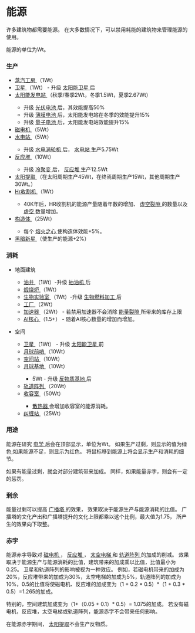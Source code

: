 # 能源
<p>
      许多建筑物都需要能源。
      在大多数情况下，可以禁用耗能的建筑物来管理能源的使用。
<p>
      能源的单位为Wt。
</p>

### 生产
<ul>
    <li>
      <a href="?file=001-猫咪百科/01-建筑物/06-工业建筑#蒸汽工房">
            蒸汽工房
      </a>
          （1Wt）
    </li>
    <li>
      <a href="?file=001-猫咪百科/07-空间/03-喵星#卫星">
            卫星
      </a>
          （1Wt） - 升级
          <a href="?file=001-猫咪百科/04-工坊/01-升级#太阳能卫星">
            太阳能卫星
      </a>
      后
    </li>
    <li>
      <a href="?file=001-猫咪百科/01-建筑物/01-食物生产#太阳能发电站">
            太阳能发电站
      </a>
          （秋季/春季2Wt，冬季1.5Wt，夏季2.67Wt）
    </li>
    <ul>
      <li>
                升级
        <a href="?file=001-猫咪百科/04-工坊/01-升级#光伏电池">
              光伏电池
        </a>
            后，其效能提高50%
      </li>
      <li> 升级
            <a href="?file=001-猫咪百科/04-工坊/01-升级#薄膜电池"> 薄膜电池
            </a>
            后，太阳能发电站在冬季的效能提升15%
      <li> 升级
            <a href="?file=001-猫咪百科/04-工坊/01-升级#量子电池">
            量子电池
            </a>
            后，太阳能发电站效能提升15%
    </ul>
    <li>
      <a href="?file=001-猫咪百科/01-建筑物/06-工业建筑#磁电机">
            磁电机
      </a>
          （5Wt）
    </li>
    <li>
      <a href="?file=001-猫咪百科/01-建筑物/01-食物生产#水电站">
            水电站
      </a>
          （5Wt）
    </li>
    <ul>
      <li>
            升级
          <a href="?file=001-猫咪百科/04-工坊/01-升级#水电涡轮机">
              水电涡轮机
          </a>
            后，
            <a href="?file=001-猫咪百科/01-建筑物/01-食物生产#水电站">
            水电站
            </a>
            生产5.75Wt
        </a>
      </li>
    </ul>
    <li>
      <a href="?file=001-猫咪百科/01-建筑物/06-工业建筑#反应堆">
            反应堆
      </a>
          （10Wt）
    </li>
    <ul>
      <li>
            升级
        <a href="?file=001-猫咪百科/04-工坊/01-升级#冷聚变">
              冷聚变 
        </a>
            后，
              <a href="?file=001-猫咪百科/01-建筑物/06-工业建筑#反应堆">
            反应堆
            </a> 生产12.5Wt
      </li>
    </ul>
    <li>
      <a href="?file=001-猫咪百科/07-空间/07-太阳#太阳提取">
            太阳提取
      </a>
      （在太阳周期生产45Wt，在终焉周期生产15Wt，其他周期生产30Wt。）
    </li>
    <li>
    <a href="?file=001-猫咪百科/07-空间/11-暗影">
            Hr收割机
      </a>
          （1Wt）
    </li>
    <ul>
      <li>
            </a>
            40K年后，HR收割机的能源产量随着年数的增加、
            <a href="?file=001-猫咪百科/08-时间#虚空裂隙">
            虚空裂隙
            </a>
            的数量以及
            <a href="?file=003-资源大全/53-虚空">
            虚空
            </a>
            数量增加。
      </li>
    </ul>
    <li>
      <a href="?file=001-猫咪百科/07-空间/13-半人马座星系">
            构造体
      </a>（25Wt）
    </li>
    <ul>
    <li> 每个
      <a href="?file=001-猫咪百科/07-空间/13-半人马座星系">
      熔火之心
      </a>
      使构造体效能+5%。
    </ul>
    <li>
      <a href="?file=001-猫咪百科/06-宗教/003-奥秘神学#黑暗新星">
            黑暗新星
      </a>
          （使生产的能源+2%）
    </li>
  </ul>

### 消耗
<ul>
    <li>
          地面建筑
    </li>
    <ul>
      <li>
        <a href="?file=001-猫咪百科/01-建筑物/05-资源建筑#油井">
        油井
        </a> （1Wt）-升级
      <a href="?file=001-猫咪百科/04-工坊/01-升级#抽油机"> 抽油机
      </a> 后
      </li>
      <li>
        <a href="?file=001-猫咪百科/01-建筑物/06-工业建筑#煅烧炉">
              煅烧炉
        </a>
            （1Wt）
      </li>
      <li>
        <a href="?file=001-猫咪百科/01-建筑物/03-科技建筑#生物实验室"> 生物实验室
        </a>
        （1Wt）-升级
        <a href="?file=001-猫咪百科/04-工坊/01-升级#生物燃料加工">  生物燃料加工
        </a>后
      </li>
      <li>
        <a href="?file=001-猫咪百科/01-建筑物/06-工业建筑#工厂">
              工厂
        </a>
            （2Wt）
      </li>
      <li>
        <a href="?file=001-猫咪百科/01-建筑物/05-资源建筑#加速器">
              加速器
        </a>
            （2Wt） - 若禁用加速器不会消除
        <a href="?file=001-猫咪百科/04-工坊/01-升级#能量裂隙">
              能量裂隙
        </a>
        所带来的库存上限
      </li>
      <li>
        <a href="?file=001-猫咪百科/01-建筑物/09-超级建筑物#AI核心">
              AI核心
        </a>
            （1.5+） - 随着AI核心数量的增加而增加。
      </li>
    </ul>
  </ul>
  <ul>
    <li>
          空间
    </li>
    <ul>
      <li>
        <a href="?file=001-猫咪百科/07-空间/03-轨道#卫星">
              卫星
        </a>
            （1Wt） - 升级
          <a href="?file=001-猫咪百科/04-工坊/01-升级#太阳能卫星">
              太阳能卫星
          </a>
            前
        <a href="#workshop#Solar_Satellites">
        </a>
      </li>
      <li>
        <a href="?file=001-猫咪百科/07-空间/04-月球#月球前哨">
              月球前哨
        </a>
            （10Wt）
      </li>
      <li>
        <a href="?file=001-猫咪百科/07-空间/03-轨道#空间站">
              空间站
        </a>
            （10Wt） 
      </li>
      <li>
        <a href="?file=001-猫咪百科/07-空间/04-月球#月球基地">
              月球基地
        </a>
            （10Wt）
      </li>
      <ul>
        <li>
            5Wt - 升级
          <a href="?file=001-猫咪百科/04-工坊/01-升级#反物质基地">
                反物质基地
          </a>
          后
        </li>
      </ul>
      <li>
        <a href="?file=001-猫咪百科/07-空间/06-碧池#轨道阵列">
              轨道阵列
        </a>
            （20Wt）
      </li>
      <li>
        <a href="?file=001-猫咪百科/07-空间/07-太阳#收容室">
              收容室
        </a>
            （50Wt）
      </li>
      <ul>
        <li>
          <a href="?file=001-猫咪百科/07-空间/07-太阳#散热器">
                散热器
          </a>
              会增加收容室的能源消耗。
        </li>
      </ul>
      <li>
        <a href="?file=001-猫咪百科/07-空间/12-卡戎">
              纠缠站
        </a>
            （25Wt）
      </li>
    </ul>
  </ul>

### 用途
<p>
        能源在研究
        <a href="?file=001-猫咪百科/03-科学/01-科学#电学"> 电学
        </a>
        后会在顶部显示，单位为Wt。
        如果生产过剩，则显示的值为绿色;如果能源不足，则显示为红色。
        将鼠标移到能源上将会显示生产和消耗的细节。
  </p>
  <p>
        如果有能量过剩，就会对部分建筑带来加成。
        同样，如果能量赤字，则会有一定的惩罚。
  </p>

### 剩余
<p>
          能量过剩可以提高
          <a href="?file=001-猫咪百科/01-建筑物/07-文化建筑#广播塔">
          广播塔
          </a>
          的效果，
          效果取决于能源生产与能源消耗的比值。
          广播塔的文化产出和广播塔提升的文化上限都乘以这个比例，最大值为1.75，
          所产生的效果向下取整。
</p> 


### 赤字

 <p>
      能源赤字导致对
      <a href="?file=001-猫咪百科/01-建筑物/06-工业建筑#磁电机">
      磁电机
      </a>
      ，
      <a href="?file=001-猫咪百科/01-建筑物/06-工业建筑#反应堆">
      反应堆
      </a>
      ，
      <a href="?file=001-猫咪百科/07-空间/03-喵星#太空电梯">
      太空电梯
      </a>
      和
      <a href="?file=001-猫咪百科/07-空间/06-碧池">
      轨道阵列
      </a>
      的加成的削减。
      效果取决于能源生产与能源消耗的比值，建筑带来的加成乘以比值，比值最小为0.25。
      卫星和轨道阵列的影响被视为一种效应。
      例如，若磁电机带来的加成为20%，反应堆带来的加成为30%，太空电梯的加成为5%，轨道阵列的加成为10%，0.5的比值将使磁电机、反应堆的加成变为（1 + 0.2 * 0.5）*（1 + 0.3 * 0.5）=1.265的加成。
      </p>
      特别的，空间建筑加成变为（1+（0.05 + 0.1）* 0.5）= 1.075的加成。
      若没有磁电机，反应堆，太空电梯或轨道阵列，能源赤字不会带来任何影响。
</p>
<p>在能源赤字期间， <a href="?file=001-猫咪百科/07-空间/07-太阳#太阳提取"> 太阳提取</a>不会生产反物质。</p>
